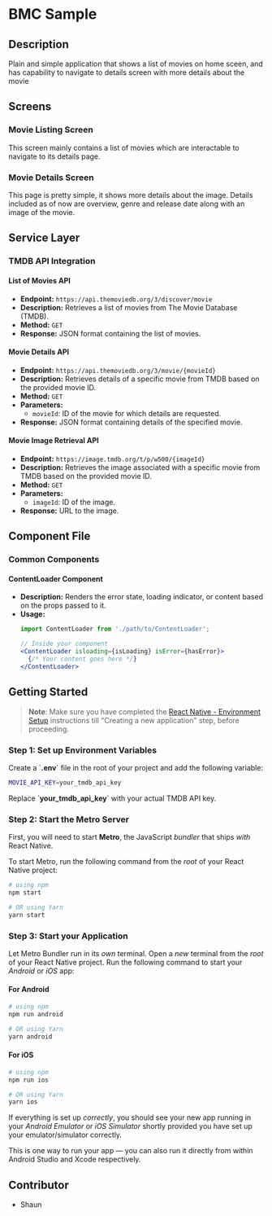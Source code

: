 # BMC Sample

## Description

Plain and simple application that shows a list of movies on home sceen, and has capability to navigate to details screen with more details about the movie

## Screens

### Movie Listing Screen

This screen mainly contains a list of movies which are interactable to navigate to its details page.

### Movie Details Screen

This page is pretty simple, it shows more details about the image. Details included as of now are overview, genre and release date along with an image of the movie.

## Service Layer

### TMDB API Integration

#### List of Movies API

- **Endpoint:** `https://api.themoviedb.org/3/discover/movie`
- **Description:** Retrieves a list of movies from The Movie Database (TMDB).
- **Method:** `GET`
- **Response:** JSON format containing the list of movies.

#### Movie Details API

- **Endpoint:** `https://api.themoviedb.org/3/movie/{movieId}`
- **Description:** Retrieves details of a specific movie from TMDB based on the provided movie ID.
- **Method:** `GET`
- **Parameters:**
  - `movieId`: ID of the movie for which details are requested.
- **Response:** JSON format containing details of the specified movie.

#### Movie Image Retrieval API

- **Endpoint:** `https://image.tmdb.org/t/p/w500/{imageId}`
- **Description:** Retrieves the image associated with a specific movie from TMDB based on the provided movie ID.
- **Method:** `GET`
- **Parameters:**
  - `imageId`: ID of the image.
- **Response:** URL to the image.

## Component File

### Common Components

#### ContentLoader Component

- **Description:** Renders the error state, loading indicator, or content based on the props passed to it.
- **Usage:**
  ```jsx
  import ContentLoader from './path/to/ContentLoader';

  // Inside your component
  <ContentLoader isloading={isLoading} isError={hasError}>
    {/* Your content goes here */}
  </ContentLoader>

## Getting Started

> **Note**: Make sure you have completed the [React Native - Environment Setup](https://reactnative.dev/docs/environment-setup) instructions till "Creating a new application" step, before proceeding.

### Step 1: Set up Environment Variables

Create a \`**.env**\` file in the root of your project and add the following variable:

```bash
MOVIE_API_KEY=your_tmdb_api_key
```
Replace \`**your_tmdb_api_key**\` with your actual TMDB API key.


### Step 2: Start the Metro Server

First, you will need to start **Metro**, the JavaScript _bundler_ that ships _with_ React Native.

To start Metro, run the following command from the _root_ of your React Native project:

```bash
# using npm
npm start

# OR using Yarn
yarn start
```

### Step 3: Start your Application

Let Metro Bundler run in its _own_ terminal. Open a _new_ terminal from the _root_ of your React Native project. Run the following command to start your _Android_ or _iOS_ app:

#### For Android

```bash
# using npm
npm run android

# OR using Yarn
yarn android
```

#### For iOS

```bash
# using npm
npm run ios

# OR using Yarn
yarn ios
```

If everything is set up _correctly_, you should see your new app running in your _Android Emulator_ or _iOS Simulator_ shortly provided you have set up your emulator/simulator correctly.

This is one way to run your app — you can also run it directly from within Android Studio and Xcode respectively.

## Contributor

 - Shaun